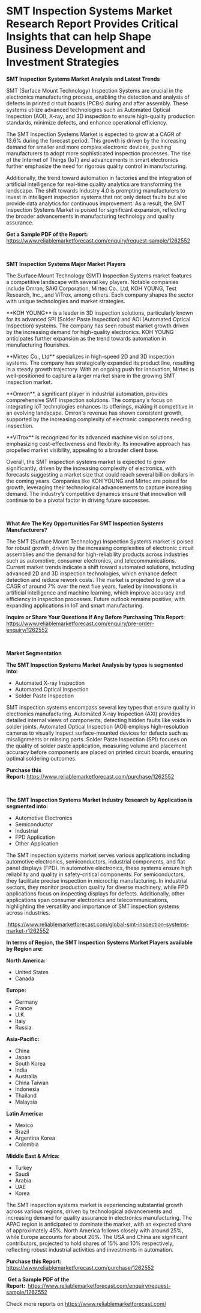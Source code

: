 <p><h1>SMT Inspection Systems Market Research Report Provides Critical Insights that can help Shape Business Development and Investment Strategies</h1></p><p><strong>SMT Inspection Systems Market Analysis and Latest Trends</strong></p>
<p><p>SMT (Surface Mount Technology) Inspection Systems are crucial in the electronics manufacturing process, enabling the detection and analysis of defects in printed circuit boards (PCBs) during and after assembly. These systems utilize advanced technologies such as Automated Optical Inspection (AOI), X-ray, and 3D inspection to ensure high-quality production standards, minimize defects, and enhance operational efficiency.</p><p>The SMT Inspection Systems Market is expected to grow at a CAGR of 13.6% during the forecast period. This growth is driven by the increasing demand for smaller and more complex electronic devices, pushing manufacturers to adopt more sophisticated inspection processes. The rise of the Internet of Things (IoT) and advancements in smart electronics further emphasize the need for rigorous quality control in manufacturing.</p><p>Additionally, the trend toward automation in factories and the integration of artificial intelligence for real-time quality analytics are transforming the landscape. The shift towards Industry 4.0 is prompting manufacturers to invest in intelligent inspection systems that not only detect faults but also provide data analytics for continuous improvement. As a result, the SMT Inspection Systems Market is poised for significant expansion, reflecting the broader advancements in manufacturing technology and quality assurance.</p></p>
<p><strong>Get a Sample PDF of the Report:&nbsp;</strong> <a href="https://www.reliablemarketforecast.com/enquiry/request-sample/1262552?utm_campaign=3078&utm_medium=2&utm_source=Github&utm_content=ia&utm_term=11042025&utm_id=smt-inspection-systems">https://www.reliablemarketforecast.com/enquiry/request-sample/1262552</a></p>
<p>&nbsp;</p>
<p><strong>SMT Inspection Systems Major Market Players</strong></p>
<p><p>The Surface Mount Technology (SMT) Inspection Systems market features a competitive landscape with several key players. Notable companies include Omron, SAKI Corporation, Mirtec Co., Ltd, KOH YOUNG, Test Research, Inc., and ViTrox, among others. Each company shapes the sector with unique technologies and market strategies.</p><p>**KOH YOUNG** is a leader in 3D inspection solutions, particularly known for its advanced SPI (Solder Paste Inspection) and AOI (Automated Optical Inspection) systems. The company has seen robust market growth driven by the increasing demand for high-quality electronics. KOH YOUNG anticipates further expansion as the trend towards automation in manufacturing flourishes.</p><p>**Mirtec Co., Ltd** specializes in high-speed 2D and 3D inspection systems. The company has strategically expanded its product line, resulting in a steady growth trajectory. With an ongoing push for innovation, Mirtec is well-positioned to capture a larger market share in the growing SMT inspection market.</p><p>**Omron**, a significant player in industrial automation, provides comprehensive SMT inspection solutions. The company's focus on integrating IoT technologies enhances its offerings, making it competitive in an evolving landscape. Omron's revenue has shown consistent growth, supported by the increasing complexity of electronic components needing inspection.</p><p>**ViTrox** is recognized for its advanced machine vision solutions, emphasizing cost-effectiveness and flexibility. Its innovative approach has propelled market visibility, appealing to a broader client base.</p><p>Overall, the SMT inspection systems market is expected to grow significantly, driven by the increasing complexity of electronics, with forecasts suggesting a market size that could reach several billion dollars in the coming years. Companies like KOH YOUNG and Mirtec are poised for growth, leveraging their technological advancements to capture increasing demand. The industry’s competitive dynamics ensure that innovation will continue to be a pivotal factor in driving future successes.</p></p>
<p>&nbsp;</p>
<p><strong>What Are The Key Opportunities For SMT Inspection Systems Manufacturers?</strong></p>
<p><p>The SMT (Surface Mount Technology) Inspection Systems market is poised for robust growth, driven by the increasing complexities of electronic circuit assemblies and the demand for high-reliability products across industries such as automotive, consumer electronics, and telecommunications. Current market trends indicate a shift toward automated solutions, including advanced 2D and 3D inspection technologies, which enhance defect detection and reduce rework costs. The market is projected to grow at a CAGR of around 7% over the next five years, fueled by innovations in artificial intelligence and machine learning, which improve accuracy and efficiency in inspection processes. Future outlook remains positive, with expanding applications in IoT and smart manufacturing.</p></p>
<p><strong>Inquire or Share Your Questions If Any Before Purchasing This Report:</strong> <a href="https://www.reliablemarketforecast.com/enquiry/pre-order-enquiry/1262552?utm_campaign=3078&utm_medium=2&utm_source=Github&utm_content=ia&utm_term=11042025&utm_id=smt-inspection-systems">https://www.reliablemarketforecast.com/enquiry/pre-order-enquiry/1262552</a></p>
<p>&nbsp;</p>
<p><strong>Market Segmentation</strong></p>
<p><strong>The SMT Inspection Systems Market Analysis by types is segmented into:</strong></p>
<p><ul><li>Automated X-ray Inspection</li><li>Automated Optical Inspection</li><li>Solder Paste Inspection</li></ul></p>
<p><p>SMT inspection systems encompass several key types that ensure quality in electronics manufacturing. Automated X-ray Inspection (AXI) provides detailed internal views of components, detecting hidden faults like voids in solder joints. Automated Optical Inspection (AOI) employs high-resolution cameras to visually inspect surface-mounted devices for defects such as misalignments or missing parts. Solder Paste Inspection (SPI) focuses on the quality of solder paste application, measuring volume and placement accuracy before components are placed on printed circuit boards, ensuring optimal soldering outcomes.</p></p>
<p><strong>Purchase this Report:&nbsp;</strong><a href="https://www.reliablemarketforecast.com/purchase/1262552?utm_campaign=3078&utm_medium=2&utm_source=Github&utm_content=ia&utm_term=11042025&utm_id=smt-inspection-systems">https://www.reliablemarketforecast.com/purchase/1262552</a></p>
<p>&nbsp;</p>
<p><strong>The SMT Inspection Systems Market Industry Research by Application is segmented into:</strong></p>
<p><ul><li>Automotive Electronics</li><li>Semiconductor</li><li>Industrial</li><li>FPD Application</li><li>Other Application</li></ul></p>
<p><p>The SMT inspection systems market serves various applications including automotive electronics, semiconductors, industrial components, and flat panel displays (FPD). In automotive electronics, these systems ensure high reliability and quality in safety-critical components. For semiconductors, they facilitate precise inspection in microchip manufacturing. In industrial sectors, they monitor production quality for diverse machinery, while FPD applications focus on inspecting displays for defects. Additionally, other applications span consumer electronics and telecommunications, highlighting the versatility and importance of SMT inspection systems across industries.</p></p>
<p><a href="https://www.reliablemarketforecast.com/global-smt-inspection-systems-market-r1262552?utm_campaign=3078&utm_medium=2&utm_source=Github&utm_content=ia&utm_term=11042025&utm_id=smt-inspection-systems">&nbsp;https://www.reliablemarketforecast.com/global-smt-inspection-systems-market-r1262552</a></p>
<p><strong>In terms of Region, the SMT Inspection Systems Market Players available by Region are:</strong></p>
<p>
    <p> <strong> North America: </strong>
        <ul>
            <li>United States</li>
            <li>Canada</li>
        </ul>
        </p> 
    <p> <strong> Europe: </strong>
        <ul>
            <li>Germany</li>
            <li>France</li>
            <li>U.K.</li>
            <li>Italy</li>
            <li>Russia</li>
        </ul>
        </p> 
    <p> <strong> Asia-Pacific: </strong>
        <ul>
            <li>China</li>
            <li>Japan</li>
            <li>South Korea</li>
            <li>India</li>
            <li>Australia</li>
            <li>China Taiwan</li>
            <li>Indonesia</li>
            <li>Thailand</li>
            <li>Malaysia</li>
        </ul>
        </p> 
    <p> <strong> Latin America: </strong>
        <ul>
            <li>Mexico</li>
            <li>Brazil</li>
            <li>Argentina Korea</li>
            <li>Colombia</li>
        </ul>
        </p> 
    <p> <strong> Middle East & Africa: </strong>
        <ul>
            <li>Turkey</li>
            <li>Saudi</li>
            <li>Arabia</li>
            <li>UAE</li>
            <li>Korea</li>
        </ul>
    </p>
    </p>
<p><p>The SMT inspection systems market is experiencing substantial growth across various regions, driven by technological advancements and increasing demand for quality assurance in electronics manufacturing. The APAC region is anticipated to dominate the market, with an expected share of approximately 45%. North America follows closely with around 25%, while Europe accounts for about 20%. The USA and China are significant contributors, projected to hold shares of 15% and 10% respectively, reflecting robust industrial activities and investments in automation.</p></p>
<p><strong>Purchase this Report: </strong><a href="https://www.reliablemarketforecast.com/purchase/1262552?utm_campaign=3078&utm_medium=2&utm_source=Github&utm_content=ia&utm_term=11042025&utm_id=smt-inspection-systems">https://www.reliablemarketforecast.com/purchase/1262552</a></p>
<p>&nbsp;<strong>Get a Sample PDF of the Report:&nbsp;&nbsp;</strong><a href="https://www.reliablemarketforecast.com/enquiry/request-sample/1262552?utm_campaign=3078&utm_medium=2&utm_source=Github&utm_content=ia&utm_term=11042025&utm_id=smt-inspection-systems">https://www.reliablemarketforecast.com/enquiry/request-sample/1262552</a></p>
<p><strong></strong></p>
<p>Check more reports on <a href="https://www.reliablemarketforecast.com/?utm_campaign=3078&utm_medium=2&utm_source=Github&utm_content=ia&utm_term=11042025&utm_id=smt-inspection-systems">https://www.reliablemarketforecast.com/</a></p>